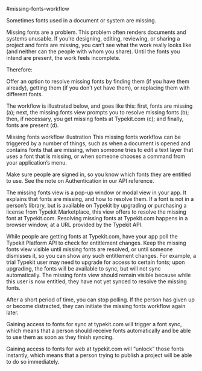 #missing-fonts-workflow

Sometimes fonts used in a document or system are missing.

Missing fonts are a problem. This problem often renders documents and systems unusable. If you’re designing, editing, reviewing, or sharing a project and fonts are missing, you can’t see what the work really looks like (and neither can the people with whom you share). Until the fonts you intend are present, the work feels incomplete.

Therefore:

Offer an option to resolve missing fonts by finding them (if you have them already), getting them (if you don’t yet have them), or replacing them with different fonts.

The workflow is illustrated below, and goes like this: first, fonts are missing (a); next, the missing fonts view prompts you to resolve missing fonts (b); then, if necessary, you get missing fonts at Typekit.com (c); and finally, fonts are present (d).

Missing fonts workflow illustration
This missing fonts workflow can be triggered by a number of things, such as when a document is opened and contains fonts that are missing, when someone tries to edit a text layer that uses a font that is missing, or when someone chooses a command from your application’s menu.

Make sure people are signed in, so you know which fonts they are entitled to use. See the note on Authentication in our API reference.

The missing fonts view is a pop-up window or modal view in your app. It explains that fonts are missing, and how to resolve them. If a font is not in a person’s library, but is available on Typekit by upgrading or purchasing a license from Typekit Marketplace, this view offers to resolve the missing font at Typekit.com. Resolving missing fonts at Typekit.com happens in a browser window, at a URL provided by the Typekit API.

While people are getting fonts at Typekit.com, have your app poll the Typekit Platform API to check for entitlement changes. Keep the missing fonts view visible until missing fonts are resolved, or until someone dismisses it, so you can show any such entitlement changes. For example, a trial Typekit user may need to upgrade for access  to certain fonts; upon upgrading, the fonts will be available to sync, but will not sync automatically. The missing fonts view should remain visible because while this user is now entitled, they have not yet synced to resolve the missing fonts.

After a short period of time, you can stop polling. If the person has given up or become distracted, they can initiate the missing fonts workflow again later.

Gaining access to fonts for sync at typekit.com will trigger a font sync, which means that a person should receive fonts automatically and be able to use them as soon as they finish syncing.

Gaining access to fonts for web at typekit.com will “unlock” those fonts instantly, which means that a person trying to publish a project will be able to do so immediately.
